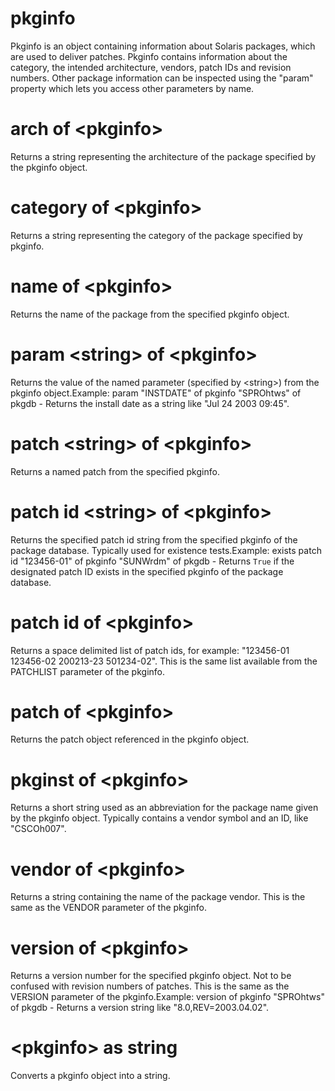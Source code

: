 # pkginfo

Pkginfo is an object containing information about Solaris packages, which are used to deliver patches. Pkginfo contains information about the category, the intended architecture, vendors, patch IDs and revision numbers. Other package information can be inspected using the &quot;param&quot; property which lets you access other parameters by name.

# arch of &lt;pkginfo&gt;

Returns a string representing the architecture of the package specified by the pkginfo object.

# category of &lt;pkginfo&gt;

Returns a string representing the category of the package specified by pkginfo.

# name of &lt;pkginfo&gt;

Returns the name of the package from the specified pkginfo object.

# param &lt;string&gt; of &lt;pkginfo&gt;

Returns the value of the named parameter (specified by &lt;string&gt;) from the pkginfo object.Example: param &quot;INSTDATE&quot; of pkginfo &quot;SPROhtws&quot; of pkgdb - Returns the install date as a string like &quot;Jul 24 2003 09:45&quot;.

# patch &lt;string&gt; of &lt;pkginfo&gt;

Returns a named patch from the specified pkginfo.

# patch id &lt;string&gt; of &lt;pkginfo&gt;

Returns the specified patch id string from the specified pkginfo of the package database. Typically used for existence tests.Example: exists patch id &quot;123456-01&quot; of pkginfo &quot;SUNWrdm&quot; of pkgdb  - Returns `True` if the designated patch ID exists in the specified pkginfo of the package database.

# patch id of &lt;pkginfo&gt;

Returns a space delimited list of patch ids, for example: &quot;123456-01 123456-02 200213-23 501234-02&quot;. This is the same list available from the PATCHLIST parameter of the pkginfo.

# patch of &lt;pkginfo&gt;

Returns the patch object referenced in the pkginfo object.

# pkginst of &lt;pkginfo&gt;

Returns a short string used as an abbreviation for the package name given by the pkginfo object. Typically contains a vendor symbol and an ID, like &quot;CSCOh007&quot;.

# vendor of &lt;pkginfo&gt;

Returns a string containing the name of the package vendor. This is the same as the VENDOR parameter of the pkginfo.

# version of &lt;pkginfo&gt;

Returns a version number for the specified pkginfo object. Not to be confused with revision numbers of patches. This is the same as the VERSION parameter of the pkginfo.Example: version of pkginfo &quot;SPROhtws&quot; of pkgdb - Returns a version string like &quot;8.0,REV=2003.04.02&quot;.

# &lt;pkginfo&gt; as string

Converts a pkginfo object into a string.
